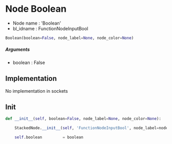 # Node Boolean

- Node name : 'Boolean'
- bl_idname : FunctionNodeInputBool


``` python
Boolean(boolean=False, node_label=None, node_color=None)
```
##### Arguments

- boolean : False

## Implementation

No implementation in sockets

## Init

``` python
def __init__(self, boolean=False, node_label=None, node_color=None):

    StackedNode.__init__(self, 'FunctionNodeInputBool', node_label=node_label, node_color=node_color)

    self.boolean         = boolean
```
